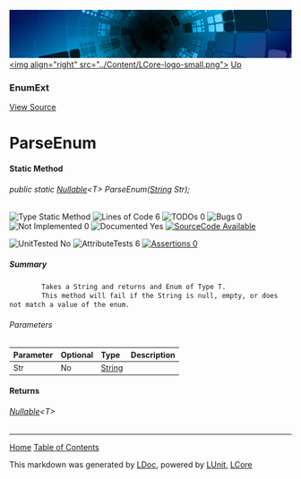 ![](../Content/LCore-banner-small.png "")
[&lt;img align=&quot;right&quot; src=&quot;../Content/LCore-logo-small.png&quot;&gt;](../../README.md)
[Up](EnumExt.md)

### EnumExt
[View Source](../Extensions/Value%20Types/EnumExt.cs)

# ParseEnum

#### Static Method

###### public static <a href="" alt="" target="_blank">Nullable</a>&lt;T&gt; ParseEnum([String](https://msdn.microsoft.com/en-us/library/system.string.aspx) Str);

![Type Static Method](http://b.repl.ca/v1/Type-Static%20Method-blue.png "") ![Lines of Code 6](http://b.repl.ca/v1/Lines%20of%20Code-6-blue.png "") ![TODOs 0](http://b.repl.ca/v1/TODOs-0-green.png "") ![Bugs 0](http://b.repl.ca/v1/Bugs-0-green.png "") ![Not Implemented 0](http://b.repl.ca/v1/Not%20Implemented-0-green.png "") ![Documented Yes](http://b.repl.ca/v1/Documented-Yes-brightgreen.png "") [![SourceCode Available](http://b.repl.ca/v1/SourceCode-Available-brightgreen.png "")](../Extensions/Value%20Types/EnumExt.cs#L)

![UnitTested No](http://b.repl.ca/v1/UnitTested-No-lightgrey.png "") ![AttributeTests 6](http://b.repl.ca/v1/AttributeTests-6-brightgreen.png "") [![Assertions 0](http://b.repl.ca/v1/Assertions-0-lightgrey.png "")](../Extensions/Value%20Types/EnumExt.cs)

##### Summary

            Takes a String and returns and Enum of Type T.
            This method will fail if the String is null, empty, or does not match a value of the enum.
            

###### Parameters

Parameter | Optional | Type | Description
:---  | :---  | :---  | :--- 
Str | No | [String](https://msdn.microsoft.com/en-us/library/system.string.aspx) | 


#### Returns

###### <a href="" alt="" target="_blank">Nullable</a>&lt;T&gt;



---

[Home](../../README.md) [Table of Contents](../../TableOfContents.md)

This markdown was generated by [LDoc](https://github.com/CodeSingularity/LDoc), powered by [LUnit](https://github.com/CodeSingularity/LUnit), [LCore](https://github.com/CodeSingularity/LCore)
